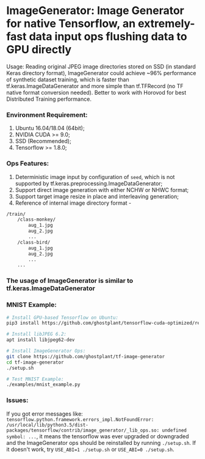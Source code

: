 # ImageGenerator: Image Generator for native Tensorflow, an extremely-fast data input ops flushing data to GPU directly

Usage: Reading original JPEG image directories stored on SSD (in standard Keras directory format), ImageGenerator could achieve ~96% performance of synthetic dataset training, which is faster than tf.keras.ImageDataGenerator and more simple than tf.TFRecord (no TF native format conversion needed). Better to work with Horovod for best Distributed Training performance.

### Environment Requirement:
1) Ubuntu 16.04/18.04 (64bit);
2) NVIDIA CUDA >= 9.0;
3) SSD (Recommended);
4) Tensorflow >= 1.8.0;

### Ops Features:
1) Deterministic image input by configuration of `seed`, which is not supported by tf.keras.preprocessing.ImageDataGenerator;
2) Support direct image generation with either NCHW or NHWC format;
3) Support target image resize in place and interleaving generation;
4) Reference of internal image directory format -
```sh
/train/
    /class-monkey/
        aug_1.jpg
        aug_2.jpg
        ...
    /class-bird/
        aug_1.jpg
        aug_2.jpg
        ...
    ...
```

### The usage of ImageGenerator is similar to tf.keras.ImageDataGenerator

### MNIST Example:

```sh
# Install GPU-based Tensorflow on Ubuntu:
pip3 install https://github.com/ghostplant/tensorflow-cuda-optimized/releases/download/tf-1.10-linux/tensorflow-1.10_cuda9.0_ubu1604-cp35-cp35m-linux_x86_64.whl

# Install libJPEG 6.2:
apt install libjpeg62-dev

# Install ImageGenerator Ops:
git clone https://github.com/ghostplant/tf-image-generator
cd tf-image-generator
./setup.sh

# Test MNIST Example:
./examples/mnist_example.py
```

### Issues:

If you got error messages like: `tensorflow.python.framework.errors_impl.NotFoundError: /usr/local/lib/python3.5/dist-packages/tensorflow/contrib/image_generator/_lib_ops.so: undefined symbol: ...`, it means the tensorflow was ever upgraded or downgraded and the ImageGenerator ops should be reinstalled by running `./setup.sh`. If it doesn't work, try `USE_ABI=1 ./setup.sh` or `USE_ABI=0 ./setup.sh`.
